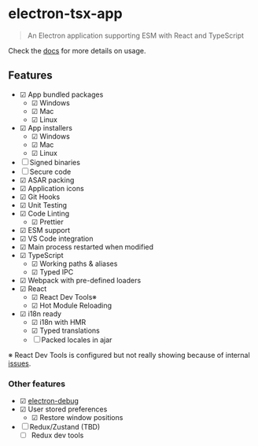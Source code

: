 # electron-tsx-app

> An Electron application supporting ESM with React and TypeScript

Check the [docs](./docs/README.md) for more details on usage.

## Features

- ☑ App bundled packages
  - ☑ Windows
  - ☑ Mac
  - ☑ Linux
- ☑ App installers
  - ☑ Windows
  - ☑ Mac
  - ☑ Linux
- ☐ Signed binaries
- ☐ Secure code
- ☑ ASAR packing
- ☑ Application icons
- ☑ Git Hooks
- ☑ Unit Testing
- ☑ Code Linting
  - ☑ Prettier
- ☑ ESM support
- ☑ VS Code integration
- ☑ Main process restarted when modified
- ☑ TypeScript
  - ☑ Working paths & aliases
  - ☑ Typed IPC
- ☑ Webpack with pre-defined loaders
- ☑ React
  - ☑ React Dev Tools※
  - ☑ Hot Module Reloading
- ☑ i18n ready
  - ☑ i18n with HMR
  - ☑ Typed translations
  - ☐ Packed locales in ajar

※ React Dev Tools is configured but not really showing because of internal [issues](https://github.com/MarshallOfSound/electron-devtools-installer/issues/195).

### Other features

- ☑ [electron-debug](https://github.com/sindresorhus/electron-debug)
- ☑ User stored preferences
  - ☑ Restore window positions
- ☐ Redux/Zustand (TBD)
  - ☐ Redux dev tools
